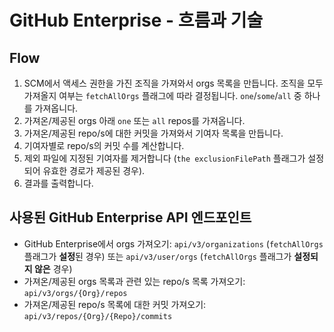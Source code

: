 # GitHub Enterprise - 흐름과 기술

## Flow <a href="#flow" id="flow"></a>

1. SCM에서 액세스 권한을 가진 조직을 가져와서 orgs 목록을 만듭니다. 조직을 모두 가져올지 여부는 `fetchAllOrgs` 플래그에 따라 결정됩니다. `one`/`some`/`all` 중 하나를 가져옵니다.
2. 가져온/제공된 orgs 아래 `one` 또는 `all` repos를 가져옵니다.
3. 가져온/제공된 repo/s에 대한 커밋을 가져와서 기여자 목록을 만듭니다.
4. 기여자별로 repo/s의 커밋 수를 계산합니다.
5. 제외 파일에 지정된 기여자를 제거합니다 (`the exclusionFilePath` 플래그가 설정되어 유효한 경로가 제공된 경우).
6. 결과를 출력합니다.

## 사용된 GitHub Enterprise API 엔드포인트 <a href="#azure-api-endpoints-used" id="azure-api-endpoints-used"></a>

* GitHub Enterprise에서 orgs 가져오기: `api/v3/organizations` (`fetchAllOrgs` 플래그가 **설정**된 경우) 또는 `api/v3/user/orgs` (`fetchAllOrgs` 플래그가 **설정되지 않은** 경우)
* 가져온/제공된 orgs 목록과 관련 있는 repo/s 목록 가져오기: `api/v3/orgs/{Org}/repos`
* 가져온/제공된 repo/s 목록에 대한 커밋 가져오기: `api/v3/repos/{Org}/{Repo}/commits`
